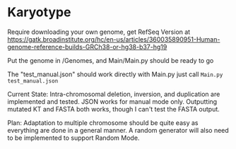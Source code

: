 # Karyotype
Require downloading your own genome, get RefSeq Version at
https://gatk.broadinstitute.org/hc/en-us/articles/360035890951-Human-genome-reference-builds-GRCh38-or-hg38-b37-hg19

Put the genome in /Genomes, and Main/Main.py should be ready to go

The "test_manual.json" should work directly with Main.py
just call `Main.py test_manual.json`

Current State:
Intra-chromosomal deletion, inversion, and duplication are implemented and tested.
JSON works for manual mode only. Outputting mutated KT and FASTA both works, though
I can't test the FASTA output.

Plan: Adaptation to multiple chromosome should be quite easy as everything are done
in a general manner. A random generator will also need to be implemented to support 
Random Mode.